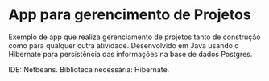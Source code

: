 # App para gerencimento de Projetos #

Exemplo de app que realiza gerenciamento de projetos tanto de construção como para qualquer outra atividade.
Desenvolvido em Java usando o Hibernate para persistência das informações na base de dados Postgres.

IDE: Netbeans.
Biblioteca necessária: Hibernate.